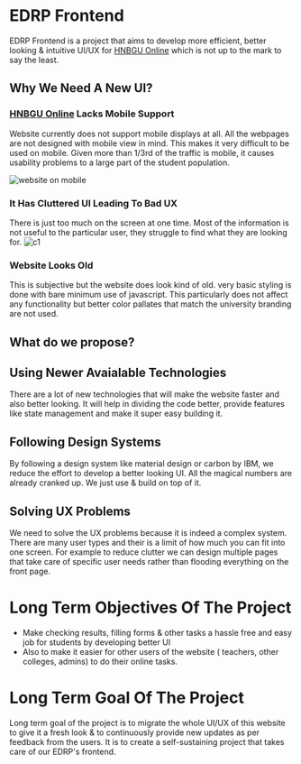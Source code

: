# EDRP Frontend
EDRP Frontend is a project that aims to develop more efficient, better looking & intuitive UI/UX for [HNBGU Online](https://online.hnbgu.ac.in) which is not up to the mark to say the least.
## Why We Need A New UI?
### [HNBGU Online](https://online.hnbgu.ac.in) Lacks Mobile Support
Website currently does not support mobile displays at all. All the webpages are not designed with mobile view in mind. This makes it very difficult to be used on mobile. Given more than 1/3rd of the traffic is mobile, it causes usability problems to a large part of the student population.

![website on mobile](https://user-images.githubusercontent.com/22274195/94721396-712f9c00-0373-11eb-89b3-dcefec95bd1a.PNG)

### It Has Cluttered UI Leading To Bad UX
There is just too much on the screen at one time. Most of the information is not useful to the particular user, they struggle to find what they are looking for.
![c1](https://user-images.githubusercontent.com/22274195/94721378-6d9c1500-0373-11eb-9fc4-5022e59f65d6.PNG)
### Website Looks Old
This is subjective but the website does look kind of old. very basic styling is done with bare minimum use of javascript. This particularly does not affect any functionality but better color pallates that match the university branding are not used.
## What do we propose?
## Using Newer Avaialable Technologies 
There are a lot of new technologies that will make the website faster and also better looking. It will help in dividing the code better, provide features like state management and make it super easy building it.
## Following Design Systems
By following a design system like material design or carbon by IBM, we reduce the effort to develop a better looking UI. All the magical numbers are already cranked up. We just use & build on top of it.
## Solving UX Problems
We need to solve the UX problems because it is indeed a complex system. There are many user types and their is a limit of how much you can fit into one screen. For example to reduce clutter we can design multiple pages that take care of specific user needs rather than flooding everything on the front page.

# Long Term Objectives Of The Project
* Make checking results, filling forms & other tasks  a hassle free and easy job for students by developing better UI
* Also to make it easier for other users of the website ( teachers, other colleges, admins) to do their online tasks.

# Long Term Goal Of The Project
Long term goal of the project is to migrate the whole UI/UX of this website to give it a fresh look & to continuously provide new updates as per feedback from the users. It is to create a self-sustaining project that takes care of our EDRP's frontend. 
